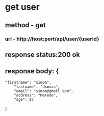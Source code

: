 # get user
## method - get
### url - http://host:port/api/user/{userId}

## response status:200 ok
## response body: {
	"firstname": "simon",
		"lastname": "dsouza",
		"email": "simon@gmail.com",
		"address": "Merode",
		"age": 25
}
